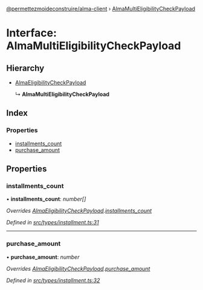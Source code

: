[@permettezmoideconstruire/alma-client](../globals.md) › [AlmaMultiEligibilityCheckPayload](almamultieligibilitycheckpayload.md)

# Interface: AlmaMultiEligibilityCheckPayload

## Hierarchy

* [AlmaEligibilityCheckPayload](almaeligibilitycheckpayload.md)

  ↳ **AlmaMultiEligibilityCheckPayload**

## Index

### Properties

* [installments_count](almamultieligibilitycheckpayload.md#installments_count)
* [purchase_amount](almamultieligibilitycheckpayload.md#purchase_amount)

## Properties

###  installments_count

• **installments_count**: *number[]*

*Overrides [AlmaEligibilityCheckPayload](almaeligibilitycheckpayload.md).[installments_count](almaeligibilitycheckpayload.md#optional-installments_count)*

*Defined in [src/types/installment.ts:31](https://github.com/permettez-moi-de-construire/alma-client/blob/b80dcbf/src/types/installment.ts#L31)*

___

###  purchase_amount

• **purchase_amount**: *number*

*Overrides [AlmaEligibilityCheckPayload](almaeligibilitycheckpayload.md).[purchase_amount](almaeligibilitycheckpayload.md#purchase_amount)*

*Defined in [src/types/installment.ts:32](https://github.com/permettez-moi-de-construire/alma-client/blob/b80dcbf/src/types/installment.ts#L32)*
